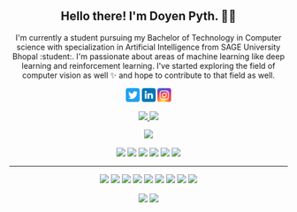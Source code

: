 <!-- <p align="center">
 <img  width="800" height="500" src="https://github.com/DoyenPyth/DoyenPyth/pictures/intro.png">
</p> -->
<h2 align="center">Hello there! I'm Doyen Pyth. 👋🤓</h2>
<p align="center">I'm currently a student pursuing my Bachelor of Technology in Computer science with specialization in Artificial Intelligence from SAGE University Bhopal :student:. I'm passionate about areas of machine learning like deep learning and reinforcement learning. I've started exploring the field of computer vision as well ✨ and hope to contribute to that field as well. 
</p>

<p align="center">
 <a href="https://twitter.com/DoyenPyth"><img src="https://github.com/DoyenPyth/DoyenPyth/blob/main/pictures/logos/twitter.svg" height=25></a> 
 <a href="https://www.linkedin.com/company/doyenpyth"><img src="https://github.com/DoyenPyth/DoyenPyth/blob/main/pictures/logos/linkedin.svg" height=25></a>
 <a href="https://www.instagram.com/DoyenPyth/"><img src="https://github.com/DoyenPyth/DoyenPyth/blob/main/pictures/logos/instagram.svg" height=25></a> 
</p>

<p align=center>
  <a href="https://github.com/DoyenPyth">
    <img src="https://badges.pufler.dev/visits/DoyenPyth/DoyenPyth?style=flat-square&color=black&logo=github">
  </a>
  <a href="https://github.com/DoyenPyth?tab=repositories">
    <img src="https://badges.pufler.dev/repos/DoyenPyth?style=flat-square&color=black&logo=github">
  </a>
</p>
<p align="center">
 <a href="https://github.com/DoyenPyth">
  <img src="https://img.shields.io/github/followers/DoyenPyth?style=social"></a>
</p>
<p align="center">
 <img src="https://img.shields.io/badge/Web-brown"> 
 <img src="https://img.shields.io/badge/Machine Learning-green"> 
 <img src="https://img.shields.io/badge/Deep Learning-red"> 
 <img src="https://img.shields.io/badge/Computer Vision-magenta"> 
 <img src="https://img.shields.io/badge/Natural Language Processing-yellow"> 
 <img src="https://img.shields.io/badge/Reinforcement Learning-blue"> 
</p>
<hr>
<p align="center">
 <img src="https://img.shields.io/badge/TensorFlow%20-%23FF6F00.svg?&style=for-the-badge&logo=TensorFlow&logoColor=white" /> 
 <img src="https://img.shields.io/badge/Keras%20-%23D00000.svg?&style=for-the-badge&logo=Keras&logoColor=white"/> 
 <img src="https://img.shields.io/badge/javascript%20-%23323330.svg?&style=for-the-badge&logo=javascript&logoColor=%23F7DF1E"/> 
 <img src="https://img.shields.io/badge/html5%20-%23E34F26.svg?&style=for-the-badge&logo=html5&logoColor=white"/> 
 <img src="https://img.shields.io/badge/css3%20-%231572B6.svg?&style=for-the-badge&logo=css3&logoColor=white"/> 
 <img src="https://img.shields.io/badge/python%20-%2314354C.svg?&style=for-the-badge&logo=python&logoColor=white"/> 
 <img src="https://img.shields.io/badge/c++%20-%2300599C.svg?&style=for-the-badge&logo=c%2B%2B&ogoColor=white"/> 
 <img src="https://img.shields.io/badge/git%20-%23F05033.svg?&style=for-the-badge&logo=git&logoColor=white"/> 
 <img src="https://img.shields.io/badge/github%20-%23121011.svg?&style=for-the-badge&logo=github&logoColor=white"/>
</p>

<p align=center>
 <img align=center src="https://github-readme-stats.vercel.app/api?username=DoyenPyth&show_icons=true&theme=radical">
 <img align=center src="https://github-readme-streak-stats.herokuapp.com/?user=DoyenPyth">
</p>
